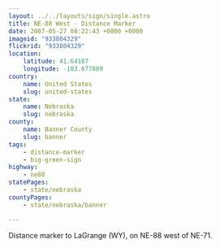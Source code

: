```yaml
---
layout: ../../layouts/sign/single.astro
title: NE-88 West - Distance Marker
date: 2007-05-27 08:22:43 +0000 +0000
imageid: "933804329"
flickrid: "933804329"
location:
    latitude: 41.64107
    longitude: -103.677889
country:
    name: United States
    slug: united-states
state:
    name: Nebraska
    slug: nebraska
county:
    name: Banner County
    slug: banner
tags:
    - distance-marker
    - big-green-sign
highway:
    - ne88
statePages:
    - state/nebraska
countyPages:
    - state/nebraska/banner

---
```

Distance marker to LaGrange (WY), on NE-88 west of NE-71.